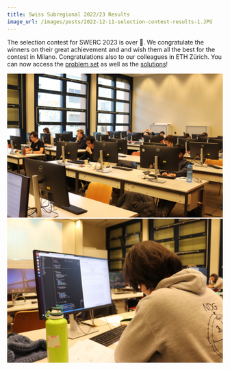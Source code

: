 ```yaml
---
title: Swiss Subregional 2022/23 Results
image_url: /images/posts/2022-12-11-selection-contest-results-1.JPG
---
```


The selection contest for SWERC 2023 is over 🥳. We congratulate the winners on their great achievement and and wish them all the best for the contest in Milano. 
Congratulations also to our colleagues in ETH Zürich.
You can now access the [problem set](https://drive.google.com/file/d/1DG4PIWVtR1vT-oV6BAWI3W07Ziv_Zp5l/view?usp=share_link) as well as the [solutions](https://drive.google.com/file/d/1L1G0YB30_0ogrt9WY_YV5RM0LEaLAhBB/view?usp=share_link)!

![Image 1](/images/posts/2022-12-11-selection-contest-results-1.JPG)
![Image 2](/images/posts/2022-12-11-selection-contest-results-2.JPG)

